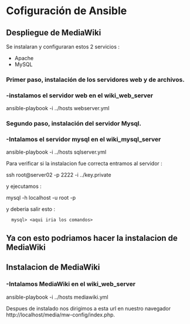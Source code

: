 # Cofiguración de Ansible

## Despliegue de MediaWiki

Se instalaran  y configuraran estos  2 servicios : 
<ul>
  <li>Apache</li>
  <li>MySQL</li>
  
</ul>

<h3>Primer paso, instalación de los servidores web y de archivos.</h3>


### -instalamos el servidor web en el wiki_web_server

ansible-playbook -i ../hosts webserver.yml

<h3>Segundo paso, instalación del servidor Mysql.</h3>

### -Intalamos el servidor mysql en el wiki_mysql_server

ansible-playbook -i ../hosts sqlserver.yml

Para verificar si la instalacion fue correcta entramos al servidor : 

ssh root@server02 -p 2222 -i ../key.private

y ejecutamos : 

mysql -h localhost -u root -p

y deberia salir esto :

      mysql> <aqui iria los comandos>


<h2>Ya con esto podriamos hacer la instalacion de MediaWiki</h2>


<h2>Instalacion de MediaWiki</h2>

### -Intalamos MediaWiki en el wiki_web_server

ansible-playbook -i ../hosts mediawiki.yml

Despues de instalado nos dirigimos a esta url en nuestro navegador http://localhost/media/mw-config/index.php.
